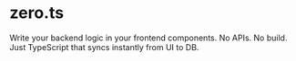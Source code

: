 # zero.ts
Write your backend logic in your frontend components. No APIs. No build. Just TypeScript that syncs instantly from UI to DB.
